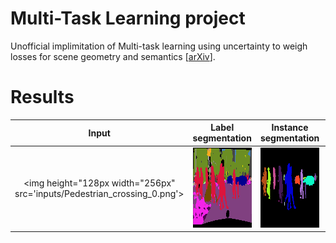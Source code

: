 # Multi-Task Learning project
Unofficial implimitation of Multi-task learning using uncertainty to weigh losses for scene geometry and semantics [[arXiv](https://arxiv.org/abs/1705.07115)].

# Results
|        Input        | Label <br>segmentation  |Instance <br>segmentation|       Depth         |
|:-------------------:|:-------------------:|:-------------------:|:-------------------:|
|<img height="128px width="256px" src='inputs/Pedestrian_crossing_0.png'>|<img src='results/resNet_label_instance_disp/label_Pedestrian_crossing_0.png' height="128px" width="256px">|<img src='results/resNet_label_instance_disp/instance_Pedestrian_crossing_0.png' height="128px" width="256px">|<img src='results/resNet_label_instance_disp/disp_Pedestrian_crossing_0.png' height="128px" width="256px">|


